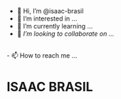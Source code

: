 - 👋 Hi, I’m @isaac-brasil
- 👀 I’m interested in ...
- 🌱 I’m currently learning ...
- 💞️ <i> I’m looking to collaborate on ...</i>
<br>
- 📫 How to reach me ...

<h1> ISAAC BRASIL </h1>

<!---
isaac-brasil/isaac-brasil is a ✨ special ✨ repository because its `README.md` (this file) appears on your GitHub profile.
You can click the Preview link to take a look at your changes.
--->
